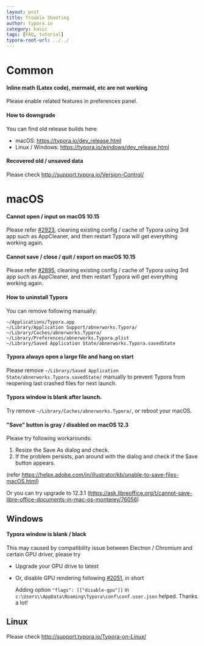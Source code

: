 ```yaml
---
layout: post
title: Trouble Shooting
author: typora.io
category: basic
tags: [FAQ, tutorial]
typora-root-url: ../../
---
```


# Common

#### Inline math (Latex code), mermaid, etc are not working

Please enable related features in preferences panel.

#### How to downgrade

You can find old release builds here:

- macOS: https://typora.io/dev_release.html
- Linux / Windows: https://typora.io/windows/dev_release.html

#### Recovered old / unsaved data

Please check http://support.typora.io/Version-Control/

# macOS

#### Cannot open / input on macOS 10.15

Please refer [#2923](https://github.com/typora/typora-issues/issues/2923), cleaning existing config / cache of Typora using 3rd app such as AppCleaner, and then restart Typora will get everything working again.

#### Cannot save / close / quit / export on macOS 10.15

Please refer [#2895](https://github.com/typora/typora-issues/issues/2895), cleaning existing config / cache of Typora using 3rd app such as AppCleaner, and then restart Typora will get everything working again.

#### How to uninstall Typora

You can remove following manually:

```
~/Applications/Typora.app
~/Library/Application Support/abnerworks.Typora/
~/Library/Caches/abnerworks.Typora/
~/Library/Preferences/abnerworks.Typora.plist
~/Library/Saved Application State/abnerworks.Typora.savedState
```

#### Typora always open a large file and hang on start

Please remove `~/Library/Saved Application State/abnerworks.Typora.savedState/` manually to prevent Typora from reopening last crashed files for next launch.

#### Typora window is blank after launch.

Try remove `~/Library/Caches/abnerworks.Typora/`, or reboot your macOS.

#### "Save" button is gray / disabled on macOS 12.3

Please try following workarounds:

1. Resize the Save As dialog and check. 
2. If the problem persists, pan around with the dialog and check if the Save button appears.

(refer https://helpx.adobe.com/in/illustrator/kb/unable-to-save-files-macOS.html)

Or you can try upgrade to 12.3.1 (https://ask.libreoffice.org/t/cannot-save-libre-office-documents-in-mac-os-monterey/76056)

## Windows

#### Typora window is blank / black

This may caused by compatibility issue between Electron / Chromium and certain GPU driver, please try

- Upgrade your GPU drive to latest

- Or, disable GPU rendering following [#2051](https://github.com/typora/typora-issues/issues/2051), in short

  Adding option `"flags": [["disable-gpu"]]` in
  `c:\Users\\AppData\Roaming\Typora\conf\conf.user.json` helped. Thanks a lot!

## Linux

Please check http://support.typora.io/Typora-on-Linux/